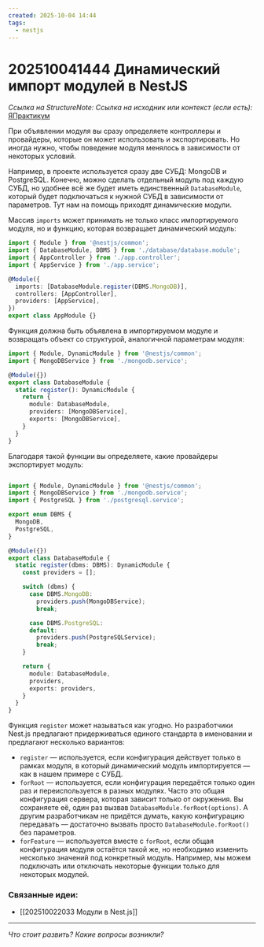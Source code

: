```yaml
---
created: 2025-10-04 14:44
tags:
  - nestjs
---
```

# 202510041444 Динамический импорт модулей в NestJS

*Ссылка на StructureNote:*
*Ссылка на исходник или контекст (если есть):* [ЯПрактикум](https://practicum.yandex.ru/trainer/backend-nodejs/lesson/c5752da6-232b-4382-b391-e71e86011c66/task/f5659b35-9bbb-4853-b6da-9b952816b6c5/?hideTheory=1)

При объявлении модуля вы сразу определяете контроллеры и провайдеры, которые он может использовать и экспортировать. Но иногда нужно, чтобы поведение модуля менялось в зависимости от некоторых условий.

Например, в проекте используется сразу две СУБД: MongoDB и PostgreSQL. Конечно, можно сделать отдельный модуль под каждую СУБД, но удобнее всё же будет иметь единственный `DatabaseModule`, который будет подключаться к нужной СУБД в зависимости от параметров. Тут нам на помощь приходят динамические модули.

Массив `imports` может принимать не только класс импортируемого модуля, но и функцию, которая возвращает динамический модуль:

```ts
import { Module } from '@nestjs/common';
import { DatabaseModule, DBMS } from './database/database.module';
import { AppController } from './app.controller';
import { AppService } from './app.service';

@Module({
  imports: [DatabaseModule.register(DBMS.MongoDB)],
  controllers: [AppController],
  providers: [AppService],
})
export class AppModule {}
```

Функция должна быть объявлена в импортируемом модуле и возвращать объект со структурой, аналогичной параметрам модуля:

```ts
import { Module, DynamicModule } from '@nestjs/common';
import { MongoDBService } from './mongodb.service';

@Module({})
export class DatabaseModule {
  static register(): DynamicModule {
    return {
      module: DatabaseModule,
      providers: [MongoDBService],
      exports: [MongoDBService],
    }
  }
}
```

Благодаря такой функции вы определяете, какие провайдеры экспортирует модуль:

```ts

import { Module, DynamicModule } from '@nestjs/common';
import { MongoDBService } from './mongodb.service';
import { PostgreSQL } from './postgresql.service';

export enum DBMS {
  MongoDB,
  PostgreSQL,
}

@Module({})
export class DatabaseModule {
  static register(dbms: DBMS): DynamicModule {
    const providers = [];

    switch (dbms) {
      case DBMS.MongoDB:
        providers.push(MongoDBService);
        break;

      case DBMS.PostgreSQL:
      default:
        providers.push(PostgreSQLService);
        break;
    }

    return {
      module: DatabaseModule,
      providers,
      exports: providers,
    }
  }
}
```

Функция `register` может называться как угодно. Но разработчики Nest.js предлагают придерживаться единого стандарта в именовании и предлагают несколько вариантов:

- `register` — используется, если конфигурация действует только в рамках модуля, в который динамический модуль импортируется — как в нашем примере с СУБД.
- `forRoot` — используется, если конфигурация передаётся только один раз и переиспользуется в разных модулях. Часто это общая конфигурация сервера, которая зависит только от окружения. Вы сохраняете её, один раз вызвав `DatabaseModule.forRoot(options)`. А другим разработчикам не придётся думать, какую конфигурацию передавать — достаточно вызвать просто `DatabaseModule.forRoot()` без параметров.
- `forFeature` — используется вместе с `forRoot`, если общая конфигурация модуля остаётся такой же, но необходимо изменить несколько значений под конкретный модуль. Например, мы можем подключать или отключать некоторые функции только для некоторых модулей.

### Связанные идеи:

* [[202510022033 Модули в Nest.js]]
---

*Что стоит развить? Какие вопросы возникли?*
